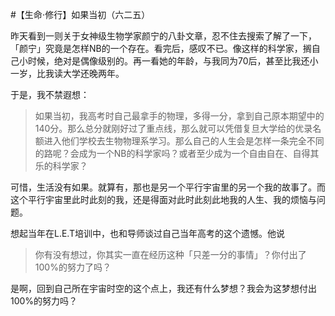 #【生命⋅修行】如果当初（六二五）

昨天看到一则关于女神级生物学家颜宁的八卦文章，忍不住去搜索了解了一下，「颜宁」究竟是怎样NB的一个存在。看完后，感叹不已。像这样的科学家，搁自己小时候，绝对是偶像级别的。再一看她的年龄，与我同为70后，甚至比我还小一岁，比我读大学还晚两年。

于是，我不禁遐想：

> 如果当初，我高考时自己最拿手的物理，多得一分，拿到自己原本期望中的140分。那么总分就刚好过了重点线，那么就可以凭借复旦大学给的优录名额进入他们学校去生物物理系学习。那么自己的人生会是怎样一条完全不同的路呢？会成为一个NB的科学家吗？或者至少成为一个自由自在、自得其乐的科学家？

可惜，生活没有如果。就算有，那也是另一个平行宇宙里的另一个我的故事了。而这个平行宇宙里此时此刻的我，还是得面对此时此刻此地我的人生、我的烦恼与问题。

想起当年在L.E.T培训中，也和导师谈过自己当年高考的这个遗憾。他说

> 你有没有想过，你其实一直在经历这种「只差一分的事情」？你付出了100%的努力了吗？

是啊，回到自己所在宇宙时空的这个点上，我还有什么梦想？我会为这梦想付出100%的努力吗？